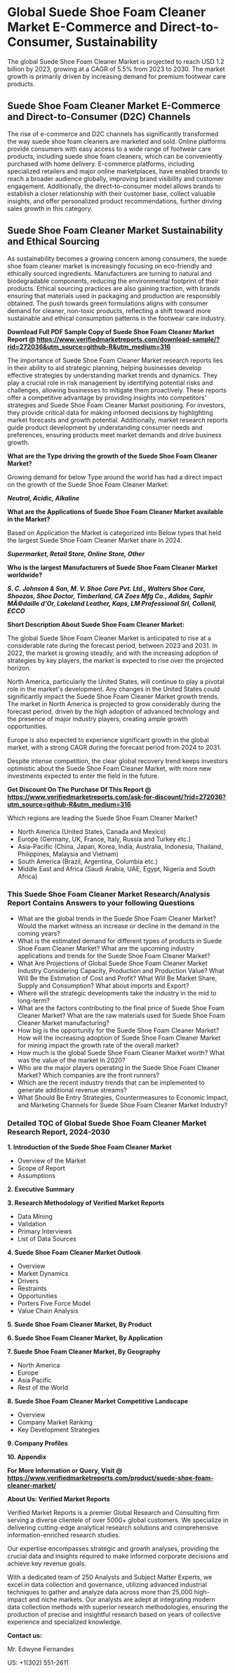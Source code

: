 <h1>Global Suede Shoe Foam Cleaner Market E-Commerce and Direct-to-Consumer, Sustainability</h1><p class=""><p>The global Suede Shoe Foam Cleaner Market is projected to reach USD 1.2 billion by 2023, growing at a CAGR of 5.5% from 2023 to 2030. The market growth is primarily driven by increasing demand for premium footwear care products.</p><h2>Suede Shoe Foam Cleaner Market E-Commerce and Direct-to-Consumer (D2C) Channels</h2><p>The rise of e-commerce and D2C channels has significantly transformed the way suede shoe foam cleaners are marketed and sold. Online platforms provide consumers with easy access to a wide range of footwear care products, including suede shoe foam cleaners, which can be conveniently purchased with home delivery. E-commerce platforms, including specialized retailers and major online marketplaces, have enabled brands to reach a broader audience globally, improving brand visibility and customer engagement. Additionally, the direct-to-consumer model allows brands to establish a closer relationship with their customer base, collect valuable insights, and offer personalized product recommendations, further driving sales growth in this category.</p><h2>Suede Shoe Foam Cleaner Market Sustainability and Ethical Sourcing</h2><p>As sustainability becomes a growing concern among consumers, the suede shoe foam cleaner market is increasingly focusing on eco-friendly and ethically sourced ingredients. Manufacturers are turning to natural and biodegradable components, reducing the environmental footprint of their products. Ethical sourcing practices are also gaining traction, with brands ensuring that materials used in packaging and production are responsibly obtained. The push towards green formulations aligns with consumer demand for cleaner, non-toxic products, reflecting a shift toward more sustainable and ethical consumption patterns in the footwear care industry.</p></p><p class=""><strong>Download Full PDF Sample Copy of Suede Shoe Foam Cleaner Market Report @ <a href="https://www.verifiedmarketreports.com/download-sample/?rid=272036&utm_source=github-R&utm_medium=316" target="_blank">https://www.verifiedmarketreports.com/download-sample/?rid=272036&utm_source=github-R&utm_medium=316</a></strong></p><p>The importance of&nbsp;Suede Shoe Foam Cleaner Market research reports lies in their ability to aid strategic planning, helping businesses develop effective strategies by understanding market trends and dynamics. They play a crucial role in risk management by identifying potential risks and challenges, allowing businesses to mitigate them proactively. These reports offer a competitive advantage by providing insights into competitors' strategies and Suede Shoe Foam Cleaner Market positioning. For investors, they provide critical data for making informed decisions by highlighting market forecasts and growth potential. Additionally, market research reports guide product development by understanding consumer needs and preferences, ensuring products meet market demands and drive business growth.</p><p><strong>What are the&nbsp;Type driving the growth of the Suede Shoe Foam Cleaner Market?</strong></p><p id="" class="">Growing demand for below Type around the world has had a direct impact on the growth of the Suede Shoe Foam Cleaner Market:</p><p class=""><em><strong>Neutral, Acidic, Alkaline</strong></em></p><p class=""><strong>What are the&nbsp;Applications&nbsp;of Suede Shoe Foam Cleaner Market available in the Market?</strong></p><p id="" class="">Based on Application the Market is categorized into Below types that held the largest Suede Shoe Foam Cleaner Market share In 2024.</p><p class=""><em><strong>Supermarket, Retail Store, Online Store, Other</strong></em></p><p class=""><strong>Who is the largest Manufacturers of Suede Shoe Foam Cleaner Market worldwide?</strong></p><p><em><strong>S. C. Johnson & Son, M. V. Shoe Care Pvt. Ltd., Walters Shoe Care, Shoozas, Shoe Doctor, Timberland, CA Zoes Mfg Co., Adidas, Saphir MÃ©daille d'Or, Lakeland Leather, Kaps, LM Professional Srl, Collonil, ECCO</strong></em></p><p id="" class=""><strong>Short Description About Suede Shoe Foam Cleaner Market:</strong></p><p>The global Suede Shoe Foam Cleaner Market is anticipated to rise at a considerable rate during the forecast period, between 2023 and 2031. In 2022, the market is growing steadily, and with the increasing adoption of strategies by key players, the market is expected to rise over the projected horizon.</p><p>North America, particularly the United States, will continue to play a pivotal role in the market's development. Any changes in the United States could significantly impact the Suede Shoe Foam Cleaner Market growth trends. The market in North America is projected to grow considerably during the forecast period, driven by the high adoption of advanced technology and the presence of major industry players, creating ample growth opportunities.</p><p>Europe is also expected to experience significant growth in the global market, with a strong CAGR during the forecast period from 2024 to 2031.</p><p>Despite intense competition, the clear global recovery trend keeps investors optimistic about the Suede Shoe Foam Cleaner Market, with more new investments expected to enter the field in the future.</p><p id="" class=""><strong>Get Discount On The Purchase Of This Report @ <a href="https://www.verifiedmarketreports.com/ask-for-discount/?rid=272036?utm_source=github-R&utm_medium=316" target="_blank">https://www.verifiedmarketreports.com/ask-for-discount/?rid=272036?utm_source=github-R&utm_medium=316</a></strong></p><p class="">Which regions are leading the Suede Shoe Foam Cleaner Market?</p><ul><li>North America (United States, Canada and Mexico)</li><li>Europe (Germany, UK, France, Italy, Russia and Turkey etc.)</li><li>Asia-Pacific (China, Japan, Korea, India, Australia, Indonesia, Thailand, Philippines, Malaysia and Vietnam)</li><li>South America (Brazil, Argentina, Columbia etc.)</li><li>Middle East and Africa (Saudi Arabia, UAE, Egypt, Nigeria and South Africa)</li></ul><h3 id="" class="">This Suede Shoe Foam Cleaner Market Research/Analysis Report Contains Answers to your following Questions</h3><ul><li>What are the global trends in the Suede Shoe Foam Cleaner Market? Would the market witness an increase or decline in the demand in the coming years?</li><li>What is the estimated demand for different types of products in Suede Shoe Foam Cleaner Market? What are the upcoming industry applications and trends for the Suede Shoe Foam Cleaner Market?</li><li>What Are Projections of Global Suede Shoe Foam Cleaner Market Industry Considering Capacity, Production and Production Value? What Will Be the Estimation of Cost and Profit? What Will Be Market Share, Supply and Consumption? What about imports and Export?</li><li>Where will the strategic developments take the industry in the mid to long-term?</li><li>What are the factors contributing to the final price of Suede Shoe Foam Cleaner Market? What are the raw materials used for Suede Shoe Foam Cleaner Market manufacturing?</li><li>How big is the opportunity for the Suede Shoe Foam Cleaner Market? How will the increasing adoption of Suede Shoe Foam Cleaner Market for mining impact the growth rate of the overall market?</li><li>How much is the global Suede Shoe Foam Cleaner Market worth? What was the value of the market In 2020?</li><li>Who are the major players operating in the Suede Shoe Foam Cleaner Market? Which companies are the front runners?</li><li>Which are the recent industry trends that can be implemented to generate additional revenue streams?</li><li>What Should Be Entry Strategies, Countermeasures to Economic Impact, and Marketing Channels for Suede Shoe Foam Cleaner Market Industry?</li></ul><h3 id="" class="">Detailed TOC of Global Suede Shoe Foam Cleaner Market Research Report, 2024-2030</h3><p id="" class=""><strong>1. Introduction of the Suede Shoe Foam Cleaner Market</strong></p><ul><li>Overview of the Market</li><li>Scope of Report</li><li>Assumptions</li></ul><p id="" class=""><strong>2. Executive Summary</strong></p><p id="" class=""><strong>3. Research Methodology of Verified Market Reports</strong></p><ul><li>Data Mining</li><li>Validation</li><li>Primary Interviews</li><li>List of Data Sources</li></ul><p id="" class=""><strong>4. Suede Shoe Foam Cleaner Market Outlook</strong></p><ul><li>Overview</li><li>Market Dynamics</li><li>Drivers</li><li>Restraints</li><li>Opportunities</li><li>Porters Five Force Model</li><li>Value Chain Analysis</li></ul><p id="" class=""><strong>5. Suede Shoe Foam Cleaner Market, By Product</strong></p><p id="" class=""><strong>6. Suede Shoe Foam Cleaner Market, By Application</strong></p><p id="" class=""><strong>7. Suede Shoe Foam Cleaner Market, By Geography</strong></p><ul><li>North America</li><li>Europe</li><li>Asia Pacific</li><li>Rest of the World</li></ul><p id="" class=""><strong>8. Suede Shoe Foam Cleaner Market Competitive Landscape</strong></p><ul><li>Overview</li><li>Company Market Ranking</li><li>Key Development Strategies</li></ul><p id="" class=""><strong>9. Company Profiles</strong></p><p id="" class=""><strong>10. Appendix</strong></p><p id="" class=""><strong>For More Information or Query, Visit @ <a href="https://www.verifiedmarketreports.com/product/suede-shoe-foam-cleaner-market/" target="_blank">https://www.verifiedmarketreports.com/product/suede-shoe-foam-cleaner-market/</a></strong></p><p id="" class=""><strong>About Us: Verified Market Reports</strong></p><p id="" class="">Verified Market Reports is a premier Global Research and Consulting firm serving a diverse clientele of over 5000+ global customers. We specialize in delivering cutting-edge analytical research solutions and comprehensive information-enriched research studies.</p><p id="" class="">Our expertise encompasses strategic and growth analyses, providing the crucial data and insights required to make informed corporate decisions and achieve key revenue goals.</p><p id="" class="">With a dedicated team of 250 Analysts and Subject Matter Experts, we excel in data collection and governance, utilizing advanced industrial techniques to gather and analyze data across more than 25,000 high-impact and niche markets. Our analysts are adept at integrating modern data collection methods with superior research methodologies, ensuring the production of precise and insightful research based on years of collective experience and specialized knowledge.</p><p id="" class=""><strong>Contact us:</strong></p><p id="" class="">Mr. Edwyne Fernandes</p><p id="" class="">US: +1(302) 551-2611</p>